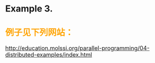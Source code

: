 # Example 3.
<font color="orange" size="4">

例子见下列网站：
------------
http://education.molssi.org/parallel-programming/04-distributed-examples/index.html

</font>